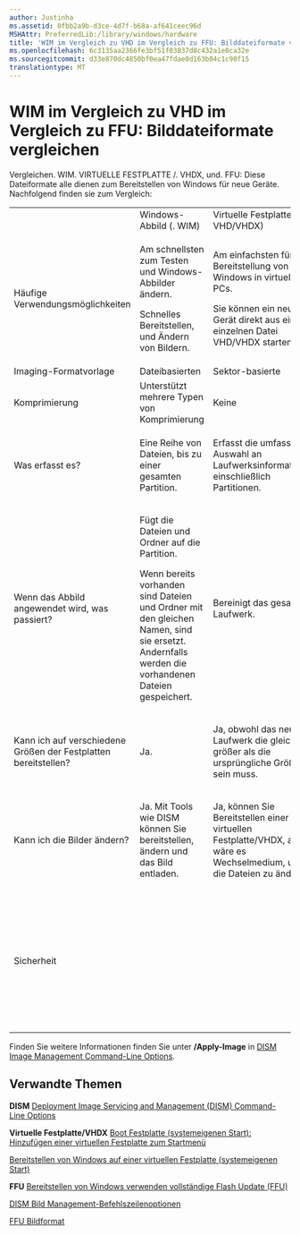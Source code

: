 ```yaml
---
author: Justinha
ms.assetid: 0fbb2a9b-d3ce-4d7f-b68a-af641ceec96d
MSHAttr: PreferredLib:/library/windows/hardware
title: 'WIM im Vergleich zu VHD im Vergleich zu FFU: Bilddateiformate vergleichen'
ms.openlocfilehash: 6c3135aa2366fe3bf51f03837d8c432a1e0ca32e
ms.sourcegitcommit: d33e870dc4850bf0ea47fdae0d163b04c1c90f15
translationtype: MT
---
```

# <a name="wim-vs-vhd-vs-ffu-comparing-image-file-formats"></a>WIM im Vergleich zu VHD im Vergleich zu FFU: Bilddateiformate vergleichen


Vergleichen. WIM. VIRTUELLE FESTPLATTE /. VHDX, und. FFU: Diese Dateiformate alle dienen zum Bereitstellen von Windows für neue Geräte. Nachfolgend finden sie zum Vergleich:

<table>
<colgroup>
<col width="25%" />
<col width="25%" />
<col width="25%" />
<col width="25%" />
</colgroup>
<tbody>
<tr class="odd">
<td align="left"></td>
<td align="left">Windows-Abbild (. WIM)</td>
<td align="left">Virtuelle Festplatte (. VHD/VHDX)</td>
<td align="left">Vollständige Flash Update (. FFU)</td>
</tr>
<tr class="even">
<td align="left">Häufige Verwendungsmöglichkeiten</td>
<td align="left"><p>Am schnellsten zum Testen und Windows-Abbilder ändern.</p>
<p>Schnelles Bereitstellen, und Ändern von Bildern.</p></td>
<td align="left"><p>Am einfachsten für die Bereitstellung von Windows in virtueller PCs.</p>
<p>Sie können ein neues Gerät direkt aus einer einzelnen Datei VHD/VHDX starten.</p></td>
<td align="left"><p>Am schnellsten zum Erfassen und Bereitstellen von Windows in einer Fabrik.</p>
<p>Integrierten Sicherheit, um zu überprüfen, signierten Bilder enthält.</p></td>
</tr>
<tr class="odd">
<td align="left">Imaging-Formatvorlage</td>
<td align="left">Dateibasierten</td>
<td align="left">Sektor-basierte</td>
<td align="left">Sektor-basierte</td>
</tr>
<tr class="even">
<td align="left">Komprimierung</td>
<td align="left">Unterstützt mehrere Typen von Komprimierung</td>
<td align="left">Keine</td>
<td align="left">Keine</td>
</tr>
<tr class="odd">
<td align="left">Was erfasst es?</td>
<td align="left"><p>Eine Reihe von Dateien, bis zu einer gesamten Partition.</p></td>
<td align="left"><p>Erfasst die umfassende Auswahl an Laufwerksinformationen, einschließlich Partitionen.</p></td>
<td align="left"><p>Erfasst die umfassende Auswahl an Laufwerksinformationen, einschließlich Partitionen.</p></td>
</tr>
<tr class="even">
<td align="left">Wenn das Abbild angewendet wird, was passiert?</td>
<td align="left"><p>Fügt die Dateien und Ordner auf die Partition.</p>
<p>Wenn bereits vorhanden sind Dateien und Ordner mit den gleichen Namen, sind sie ersetzt. Andernfalls werden die vorhandenen Dateien gespeichert.</p></td>
<td align="left"><p>Bereinigt das gesamte Laufwerk.</p></td>
<td align="left"><p>Bereinigt das gesamte Laufwerk.</p></td>
</tr>
<tr class="odd">
<td align="left">Kann ich auf verschiedene Größen der Festplatten bereitstellen?</td>
<td align="left"><p>Ja.</p></td>
<td align="left"><p>Ja, obwohl das neue Laufwerk die gleich oder größer als die ursprüngliche Größe sein muss.</p></td>
<td align="left"><p>Ja, obwohl das neue Laufwerk die gleich oder größer als die ursprüngliche Größe sein muss.</p></td>
</tr>
<tr class="even">
<td align="left">Kann ich die Bilder ändern?</td>
<td align="left"><p>Ja. Mit Tools wie DISM können Sie bereitstellen, ändern und das Bild entladen.</p></td>
<td align="left"><p>Ja, können Sie Bereitstellen einer virtuellen Festplatte/VHDX, als wäre es Wechselmedium, und die Dateien zu ändern.</p></td>
<td align="left"><p>Ja, obwohl es beschränkt ist Hinzufügen von Paketen.</p></td>
</tr>
<tr class="odd">
<td align="left">Sicherheit</td>
<td align="left"></td>
<td align="left"></td>
<td align="left"><p>Enthält eine Kopfzeile für Sicherheit und Headers zum Identifizieren einer gesicherten Bilds.</p>
<p>Enthält eine Tabelle Katalog und Hash, um eine Signatur vorab, bevor Sie es auf einem Gerät zu überprüfen.</p></td>
</tr>
</tbody>
</table>

 

Finden Sie weitere Informationen finden Sie unter **/Apply-Image** in [DISM Image Management Command-Line Options](dism-image-management-command-line-options-s14.md).

## <a name="span-idrelatedtopicsspanrelated-topics"></a><span id="related_topics"></span>Verwandte Themen


**DISM**
[Deployment Image Servicing and Management (DISM) Command-Line Options](deployment-image-servicing-and-management--dism--command-line-options.md)

**Virtuelle Festplatte/VHDX**
[Boot Festplatte (systemeigenen Start): Hinzufügen einer virtuellen Festplatte zum Startmenü](boot-to-vhd--native-boot--add-a-virtual-hard-disk-to-the-boot-menu.md)

[Bereitstellen von Windows auf einer virtuellen Festplatte (systemeigenen Start)](deploy-windows-on-a-vhd--native-boot.md)

**FFU**
[Bereitstellen von Windows verwenden vollständige Flash Update (FFU)](deploy-windows-using-full-flash-update--ffu.md)

[DISM Bild Management-Befehlszeilenoptionen](dism-image-management-command-line-options-s14.md)

[FFU Bildformat](../mobile/ffu-image-format.md)

 



